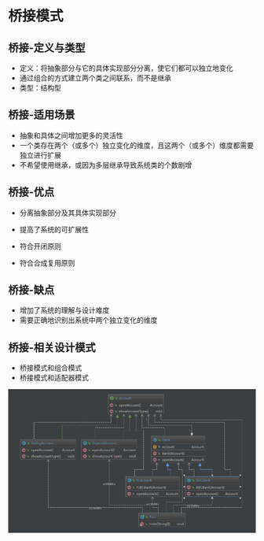 # 桥接模式

## 桥接-定义与类型

* 定义：将抽象部分与它的具体实现部分分离，使它们都可以独立地变化
* 通过组合的方式建立两个类之间联系，而不是继承
* 类型：结构型

## 桥接-适用场景

* 抽象和具体之间增加更多的灵活性
* 一个类存在两个（或多个）独立变化的维度，且这两个（或多个）维度都需要独立进行扩展
* 不希望使用继承，或因为多层继承导致系统类的个数剧增

## 桥接-优点

* 分离抽象部分及其具体实现部分
* 提高了系统的可扩展性

* 符合开闭原则
* 符合合成复用原则

## 桥接-缺点

* 增加了系统的理解与设计难度
* 需要正确地识别出系统中两个独立变化的维度

## 桥接-相关设计模式

* 桥接模式和组合模式
* 桥接模式和适配器模式

![桥接模式-代码类图](pic/桥接模式-代码类图.png)

